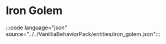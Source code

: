 # Iron Golem

:::code language="json" source="../../VanilliaBehaviorPack/entities/iron_golem.json":::